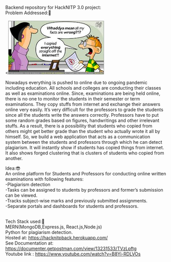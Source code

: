 Backend repository for HackNITP 3.0 project:</br>
Problem Addressed:🤔</br></br>
<![Plagiarism Cartoon](./images/cartoon.jfif)
</br>



Nowadays everything is pushed to online due to ongoing pandemic including education. All schools and colleges are conducting their classes as well as examinations online.
Since, examinations are being held online, there is no one to monitor the students in their semester or term examinations. They copy stuffs from internet and exchange their 
answers online very easily. It’s very difficult for the professors to grade the students since all the students write the answers correctly. Professors have to put some random 
grades based on figures, handwritings and other irrelevant stuffs. As a result, there is a possibility that students who copied from others might get better grade than the 
student who actually wrote it all by himself. So, we build a web application that acts as a communication system between the students and professors through which he can detect 
plagiarism. It will instantly show if students has copied things from internet.  It also shows forged clustering that is clusters of students who copied from another.<br/>

Idea:😎</br>
An online platform for Students and Professors for conducting online written examinations with following features:</br>
-Plagiarism detection</br>
-Tasks can be assigned to students by professors and former’s submission can be viewed.</br>
-Tracks subject-wise marks and previously submitted assignments.</br>
-Separate portals and dashboards for students and professors.</br></br>

Tech Stack used:🧐</br>
MERN(MongoDB,Express.js, React.js,Node.js)</br>
Python for plagiarism detection.</br>
Hosted at: https://hacknitpback.herokuapp.com/</br>
See Documentation at: https://documenter.getpostman.com/view/13231533/TVzLpftg</br>
Youtube link : https://www.youtube.com/watch?v=B8Yi-RDLVOs
